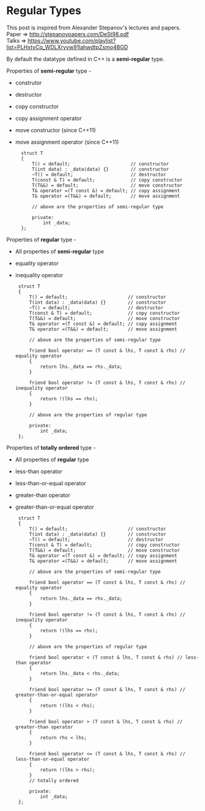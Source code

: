 # Regular Types

This post is inspired from Alexander Stepanov's lectures and papers.  
Paper => http://stepanovpapers.com/DeSt98.pdf  
Talks => https://www.youtube.com/playlist?list=PLHxtyCq_WDLXryyw91lahwdtpZsmo4BGD  

By default the datatype defined in C++ is a **semi-regular** type.  

Properties of **semi-regular** type -  
- construtor
- destructor
- copy constructor
- copy assignment operator
- move constructor (since C++11)
- move assignment operator (since C++11)

        struct T  
        {
            T() = default;                      // constructor
            T(int data) : _data(data) {}        // constructor
            ~T() = default;                     // destructor
            T(const & T) = default;             // copy constructor
            T(T&&) = default;                   // move constructor
            T& operator =(T const &) = default; // copy assignment
            T& operator =(T&&) = default;       // move assignment
            
            // above are the properties of semi-regular type
            
            private:
                int _data;
        };

Properties of **regular** type - 
 - All properties of **semi-regular** type
 - equality operator
 - inequality operator

        struct T  
        {
            T() = default;                      // constructor
            T(int data) : _data(data) {}        // constructor
            ~T() = default;                     // destructor
            T(const & T) = default;             // copy constructor
            T(T&&) = default;                   // move constructor
            T& operator =(T const &) = default; // copy assignment
            T& operator =(T&&) = default;       // move assignment
            
            // above are the properties of semi-regular type
            
            friend bool operator == (T const & lhs, T const & rhs) // equality operator
            {
                return lhs._data == rhs._data;
            }

            friend bool operator != (T const & lhs, T const & rhs) // inequality operator
            {
                return !(lhs == rhs);
            }
            
            // above are the properties of regular type
            
            private:
                int _data;
        };

Properties of **totally ordered** type - 
 - All properties of **regular** type
 - less-than operator
 - less-than-or-equal operator
 - greater-than operator
 - greater-than-or-equal operator

        struct T  
        {
            T() = default;                      // constructor
            T(int data) : _data(data) {}        // constructor
            ~T() = default;                     // destructor
            T(const & T) = default;             // copy constructor
            T(T&&) = default;                   // move constructor
            T& operator =(T const &) = default; // copy assignment
            T& operator =(T&&) = default;       // move assignment
            
            // above are the properties of semi-regular type
            
            friend bool operator == (T const & lhs, T const & rhs) // equality operator
            {
                return lhs._data == rhs._data;
            }

            friend bool operator != (T const & lhs, T const & rhs) // inequality operator
            {
                return !(lhs == rhs);
            }
            
            // above are the properties of regular type

            friend bool operator < (T const & lhs, T const & rhs) // less-than operator
            {
                return lhs._data < rhs._data;
            }

            friend bool operator >= (T const & lhs, T const & rhs) // greater-than-or-equal operator
            {
                return !(lhs < rhs);
            }

            friend bool operator > (T const & lhs, T const & rhs) // greater-than operator
            {
                return rhs < lhs;
            }

            friend bool operator <= (T const & lhs, T const & rhs) // less-than-or-equal operator
            {
                return !(lhs > rhs);
            }
            // totally ordered

            private:
                int _data;
        };
    

